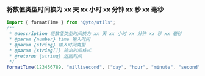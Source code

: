 ### 将数值类型时间换为 xx 天 xx 小时 xx 分钟 xx 秒 xx 毫秒

```typescript
import { formatTime } from "@yto/utils";
/**
 * @description 将数值类型时间换为 xx 天 xx 小时 xx 分钟 xx 秒 xx 毫秒
 * @param {number} time 输入时间
 * @param {string} 输入时间类型
 * @param {string[]} 输出时间格式
 * @returns {string} 返回时间
 */
formatTime(123456789, "millisecond", ["day", "hour", "minute", "second", "millisecond"]);
```
